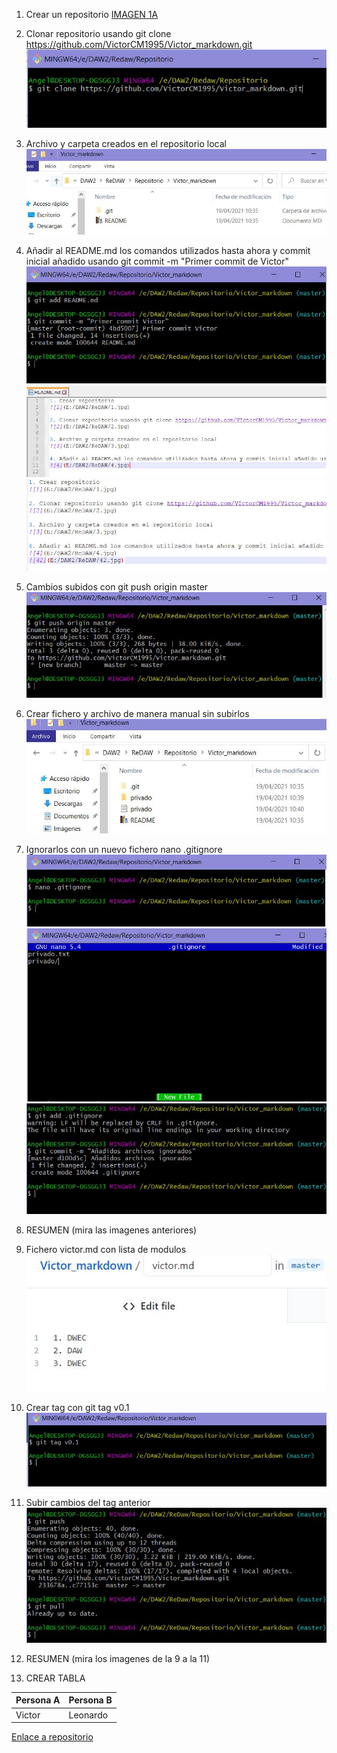 1. Crear un repositorio
[IMAGEN 1A](1.jpg)

2. Clonar repositorio usando git clone https://github.com/VictorCM1995/Victor_markdown.git
![Imagen 2](2.jpg)

3. Archivo y carpeta creados en el repositorio local
![Imagen 3](3.JPG)

4. Añadir al README.md los comandos utilizados hasta ahora y commit inicial añadido usando git commit -m "Primer commit de Victor"
![Imagen 41](4.JPG)
![Imagen 42](42.JPG)
![Imagen 43](43.JPG)

5. Cambios subidos con git push origin master
![Imagen 5](5.JPG)

6. Crear fichero y archivo de manera manual sin subirlos
![Imagen 6](6.JPG)

7. Ignorarlos con un nuevo fichero nano .gitignore
![Imagen 71](71.JPG)
![Imagen 72](72.JPG)
![Imagen 73](73.JPG)

8. RESUMEN (mira las imagenes anteriores)
9. Fichero victor.md con lista de modulos
![Imagen 9](9.JPG)

10. Crear tag con git tag v0.1
![Imagen 10](10.JPG)

11. Subir cambios del tag anterior
![Imagen 11](11.jpg)

12. RESUMEN (mira los imagenes de la 9 a la 11)
13. CREAR TABLA

Persona A | Persona B
--|--
Victor | Leonardo

[Enlace a repositorio](https://github.com/VictorCM1995/Victor_markdown.git)
